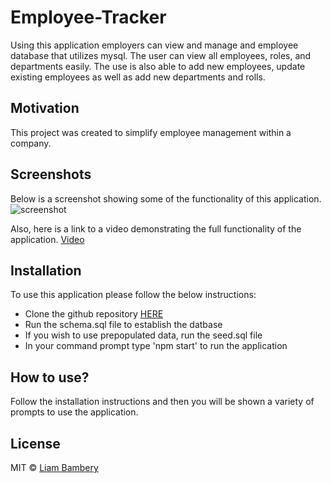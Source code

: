 # Employee-Tracker
Using this application employers can view and manage and employee database that utilizes mysql. The user can view all employees, roles, and departments easily. The use is also able to add new employees, update existing employees as well as add new departments and rolls. 

## Motivation
This project was created to simplify employee management within a company.

 
## Screenshots
Below is a screenshot showing some of the functionality of this application. 
![screenshot](/assets/screenshot)

Also, here is a link to a video demonstrating the full functionality of the application. 
[Video](https://drive.google.com/file/d/1piaNOaaIuVQgap3pYUWsGLJ3B4OJHyyF/view)


## Installation
To use this application please follow the below instructions:
* Clone the github repository [HERE](https://github.com/liambambery23/Employee-Tracker)
* Run the schema.sql file to establish the datbase
* If you wish to use prepopulated data, run the seed.sql file
* In your command prompt type 'npm start' to run the application


## How to use?
Follow the installation instructions and then you will be shown a variety of prompts to use the application.


## License


MIT © [Liam Bambery](liambambery.com)